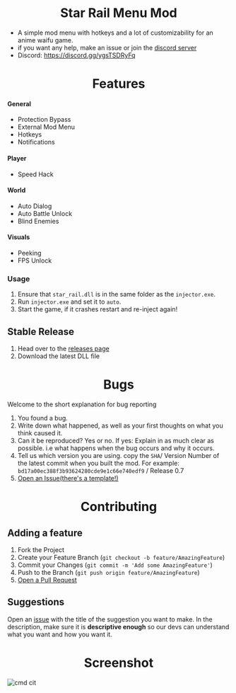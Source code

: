 <h1 align="center">Star Rail Menu Mod</h1>

- A simple mod menu with hotkeys and a lot of customizability for an anime waifu game.
- if you want any help, make an issue or join the [discord server](https://discord.gg/ygsTSDRyFq)
- Discord: https://discord.gg/ygsTSDRyFq

<h1 align="center">Features</h1>

#### General
- Protection Bypass
- External Mod Menu
- Hotkeys
- Notifications

#### Player
- Speed Hack

#### World
- Auto Dialog
- Auto Battle Unlock
- Blind Enemies

#### Visuals 
- Peeking
- FPS Unlock

### Usage
1. Ensure that `star_rail.dll` is in the same folder as the `injector.exe`.
2. Run `injector.exe` and set it to `auto`.
3. Start the game, if it crashes restart and re-inject again!

## Stable Release
1. Head over to the [releases page](https://github.com/b-e-y/StarRail-Menu-Mod/releases/tag/Release)
2. Download the latest DLL file

<h1 align="center">Bugs</h1>

Welcome to the short explanation for bug reporting

1. You found a bug.
1. Write down what happened, as well as your first thoughts on what you think caused it.
1. Can it be reproduced? Yes or no. If yes: Explain in as much clear as possible. i.e what happens when the bug occurs and why it occurs. 
1. Tell us which version you are using. copy the `SHA`/ Version Number of the latest commit when you built the mod. For example: `bd17a00ec388f3b93624280cde9e1c66e740edf9` / Release 0.7
1. [Open an Issue(there's a template!)](https://github.com/b-e-y/StarRail-Menu-Mod/issues)

<h1 align="center">Contributing</h1>


## Adding a feature
1. Fork the Project
1. Create your Feature Branch (`git checkout -b feature/AmazingFeature`)
1. Commit your Changes (`git commit -m 'Add some AmazingFeature'`)
1. Push to the Branch (`git push origin feature/AmazingFeature`)
2. [Open a Pull Request](https://github.com/b-e-y/StarRail-Menu-Mod/pulls)

## Suggestions

Open an [issue](https://github.com/b-e-y/StarRail-Menu-Mod/issues) with the title of the suggestion you want to make.
In the description, make sure it is **descriptive enough** so our devs can understand what you want and how you want it.  


<h1 align="center">Screenshot</h1>

![cmd cit](https://github.com/rajapipis/Star-rail-menu-mod/assets/133135016/fd69b25b-154c-4cb0-8b55-1f9a7aa0ab4a)
